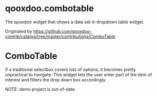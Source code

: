 # qooxdoo.combotable
The qooxdoo widget that shows a data set in dropdown table widget.

Originated by https://github.com/qooxdoo-contrib/catalog/tree/master/contributions/ComboTable

ComboTable 
==========

If a traditional selectbox covers lots of options, it becomes pretty
unpractical to navigate. This widget lets the user enter part of the item of interest
and filters the drop down box accordingly.


NOTE: demo project is out-of-date.